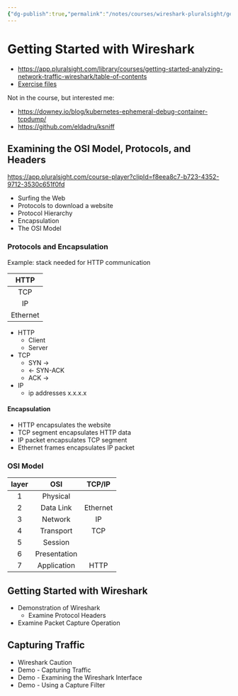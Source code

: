 ```yaml
---
{"dg-publish":true,"permalink":"/notes/courses/wireshark-pluralsight/getting-started-with-wireshark/"}
---
```

# Getting Started with Wireshark

- <https://app.pluralsight.com/library/courses/getting-started-analyzing-network-traffic-wireshark/table-of-contents>
- [Exercise files](https://app.pluralsight.com/library/courses/getting-started-analyzing-network-traffic-wireshark/exercise-files)

Not in the course, but interested me:
- <https://downey.io/blog/kubernetes-ephemeral-debug-container-tcpdump/>
- <https://github.com/eldadru/ksniff>

## Examining the OSI Model, Protocols, and Headers

<https://app.pluralsight.com/course-player?clipId=f8eea8c7-b723-4352-9712-3530c651f0fd>

- Surfing the Web
- Protocols to download a website
- Protocol Hierarchy
- Encapsulation
- The OSI Model

### Protocols and Encapsulation

Example: stack needed for HTTP communication

| HTTP |
|:-:|
| TCP |
| IP |
| Ethernet |


- HTTP
    - Client
    - Server
- TCP
    - SYN ->
    - <- SYN-ACK
    - ACK ->
 - IP
     - ip addresses x.x.x.x


#### Encapsulation

- HTTP encapsulates the website
- TCP segment encapsulates HTTP data
- IP packet encapsulates TCP segment
- Ethernet frames encapsulates IP packet

### OSI Model

layer | OSI | TCP/IP
:-:|:-:|:-:
1 | Physical | 
2 | Data Link | Ethernet
3 | Network | IP
4 | Transport | TCP
5 | Session |
6 | Presentation |
7 | Application | HTTP



## Getting Started with Wireshark

- Demonstration of Wireshark
    - Examine Protocol Headers
 - Examine Packet Capture Operation


## Capturing Traffic

- Wireshark Caution
- Demo - Capturing Traffic
- Demo - Examining the Wireshark Interface
- Demo - Using a Capture Filter






